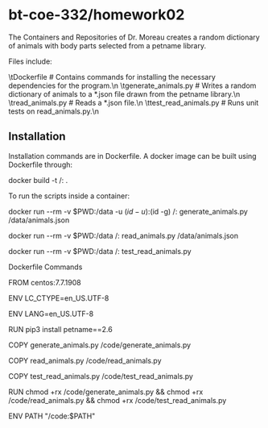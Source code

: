 # bt-coe-332/homework02

The Containers and Repositories of Dr. Moreau creates a random dictionary of animals with body parts
selected from a petname library.

Files include:
  
   \tDockerfile              # Contains commands for installing the necessary dependencies for the program.\n
   \tgenerate_animals.py     # Writes a random dictionary of animals to a *.json file drawn from the petname library.\n
   \tread_animals.py         # Reads a *.json file.\n
   \ttest_read_animals.py    # Runs unit tests on read_animals.py.\n

## Installation

Installation commands are in Dockerfile. A docker image can be built using Dockerfile through: 

  docker build -t <username>/<filename>:<version> .
  
To run the scripts inside a container: 

  docker run --rm -v $PWD:/data -u $(id -u):$(id -g) <username>/<filename>:<version> generate_animals.py /data/animals.json
  
  docker run --rm -v $PWD:/data <username>/<filename>:<version> read_animals.py /data/animals.json
  
  docker run --rm -v $PWD:/data <username>/<filename>:<version> test_read_animals.py

Dockerfile Commands

  FROM centos:7.7.1908
  
  
  ENV LC_CTYPE=en_US.UTF-8
  
  ENV LANG=en_US.UTF-8
  
  
  RUN pip3 install petname==2.6
  
  
  COPY generate_animals.py /code/generate_animals.py
  
  COPY read_animals.py /code/read_animals.py
  
  COPY test_read_animals.py /code/test_read_animals.py
  
  
  RUN chmod +rx /code/generate_animals.py && chmod +rx /code/read_animals.py && chmod +rx /code/test_read_animals.py
  
  ENV PATH "/code:$PATH"

